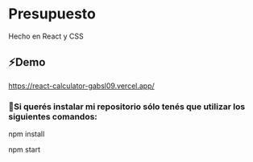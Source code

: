 # Presupuesto

Hecho en React y CSS

## ⚡Demo
https://react-calculator-gabsl09.vercel.app/

### 🚀Si querés instalar mi repositorio sólo tenés que utilizar los siguientes comandos:
npm install

npm start
